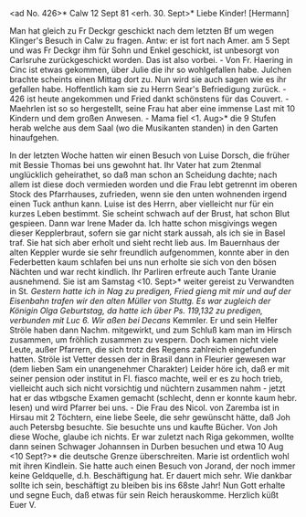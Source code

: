 <ad No. 426>* Calw 12 Sept 81
 <erh. 30. Sept>*
Liebe Kinder! [Hermann]

Man hat gleich zu Fr Deckgr geschickt nach dem letzten Bf um wegen Klinger's Besuch in Calw zu fragen. Antw: er ist fort nach Amer. am 5 Sept und was Fr Deckgr ihm für Sohn und Enkel geschickt, ist unbesorgt von Carlsruhe zurückgeschickt worden. Das ist also vorbei. - Von Fr. Haering in Cinc ist etwas gekommen, über Julie die ihr so wohlgefallen habe. Julchen brachte scheints einen Mittag dort zu. Nun wird sie auch sagen wie es ihr gefallen habe. Hoffentlich kam sie zu Herrn Sear's Befriedigung zurück. - 426 ist heute angekommen und Fried dankt schönstens für das Couvert. - Maehrlen ist so so hergestellt, seine Frau hat aber eine immense Last mit 10 Kindern und dem großen Anwesen. - Mama fiel <1. Aug>* die 9 Stufen herab welche aus dem Saal (wo die Musikanten standen) in den Garten hinaufgehen.

In der letzten Woche hatten wir einen Besuch von Luise Dorsch, die früher mit Bessie Thomas bei uns gewohnt hat. Ihr Vater hat zum 2tenmal unglücklich geheirathet, so daß man schon an Scheidung dachte; nach allem ist diese doch vermieden worden und die Frau lebt getrennt im oberen Stock des Pfarrhauses, zufrieden, wenn sie den unten wohnenden irgend einen Tuck anthun kann. Luise ist des Herrn, aber vielleicht nur für ein kurzes Leben bestimmt. Sie scheint schwach auf der Brust, hat schon Blut gespieen. 
Dann war Irene Mader da. Ich hatte schon misgivings wegen dieser Kepplerbraut, sofern sie gar nicht stark aussah, als ich sie in Basel traf. Sie hat sich aber erholt und sieht recht lieb aus. Im Bauernhaus der alten Keppler wurde sie sehr freundlich aufgenommen, konnte aber in den Federbetten kaum schlafen bei uns nun erholte sie sich von den bösen Nächten und war recht kindlich. Ihr Parliren erfreute auch Tante Uranie ausnehmend. Sie ist am Samstag <10. Sept>* weiter gereist zu Verwandten in St<uttg>*. 
Gestern hatte ich in Nag zu predigen, Fried gieng mit mir und auf der Eisenbahn trafen wir den alten Müller von Stuttg. Es war zugleich der Königin Olga Geburtstag, da hatte ich über Ps. 119,132 zu predigen, verbunden mit Luc 6. Wir aßen bei Decans <Dichter>* Kemmler. Er und sein Helfer Ströle haben dann Nachm. mitgewirkt, und zum Schluß kam man im Hirsch zusammen, um fröhlich zusammen zu vespern. Doch kamen nicht viele Leute, außer Pfarrern, die sich trotz des Regens zahlreich eingefunden hatten. Ströle ist Vetter dessen der in Brasil dann in Fleurier gewesen war (dem lieben Sam ein unangenehmer Charakter) Leider höre ich, daß er mit seiner pension oder institut in Fl. fiasco machte, weil er es zu hoch trieb, vielleicht auch sich nicht vorsichtig und nüchtern zusammen nahm - jetzt hat er das wtbgsche Examen gemacht (schlecht, denn er konnte kaum hebr. lesen) und wird Pfarrer bei uns. - Die Frau des Nicol. von Zaremba ist in Hirsau mit 2 Töchtern, eine liebe Seele, die sehr gewünscht hätte, daß Joh auch Petersbg besuchte. Sie besuchte uns und kaufte Bücher. Von Joh diese Woche, glaube ich nichts. Er war zuletzt nach Riga gekommen, wollte dann seinen Schwager Johannsen in Durben besuchen und etwa 10 Aug <10 Sept?>* die deutsche Grenze überschreiten. Marie ist ordentlich wohl mit ihren Kindlein. Sie hatte auch einen Besuch von Jorand, der noch immer keine Geldquelle, d.h. Beschäftigung hat. Er dauert mich sehr. Wie dankbar sollte ich sein, beschäftigt zu bleiben bis ins 68ste Jahr! Nun Gott erhalte und segne Euch, daß etwas für sein Reich herauskomme. Herzlich küßt
 Euer V.
